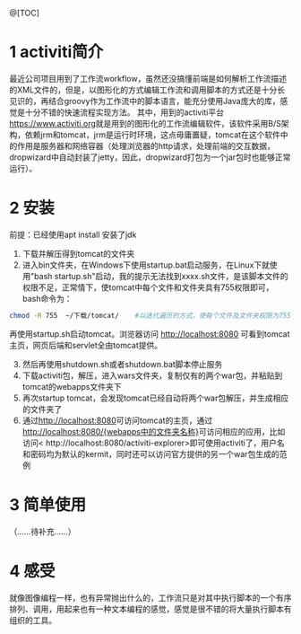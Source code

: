 ﻿@[TOC]
# 1 activiti简介
最近公司项目用到了工作流workflow，虽然还没搞懂前端是如何解析工作流描述的XML文件的，但是，以图形化的方式编辑工作流和调用脚本的方式还是十分长见识的，再结合groovy作为工作流中的脚本语言，能充分使用Java庞大的库，感觉是十分不错的快速流程实现方法。
其中，用到的activiti平台<https://www.activiti.org>就是用到的图形化的工作流编辑软件，该软件采用B/S架构，依赖jrm和tomcat，jrm是运行时环境，这点毋庸置疑，tomcat在这个软件中的作用是服务器和网络容器（处理浏览器的http请求，处理前端的交互数据，dropwizard中自动封装了jetty，因此，dropwizard打包为一个jar包时也能够正常运行）。
# 2 安装
前提：已经使用apt install 安装了jdk
1. 下载并解压得到tomcat的文件夹
2. 进入bin文件夹，在Windows下使用startup.bat启动服务，在Linux下就使用"bash startup.sh"启动，我的提示无法找到xxxx.sh文件，是该脚本文件的权限不足，正常情下，使tomcat中每个文件和文件夹具有755权限即可，bash命令为：
```bash
chmod -R 755  ~/下载/tomcat/    #以迭代遍历的方式，使每个文件及文件夹权限为755
```
再使用startup.sh启动tomcat。浏览器访问 <http://localhost:8080> 可看到tomcat主页，网页后端和servlet全由tomcat提供。

3. 然后再使用shutdown.sh或者shutdown.bat脚本停止服务
4. 下载activiti包，解压，进入wars文件夹，复制仅有的两个war包，并粘贴到tomcat的webapps文件夹下
5. 再次startup tomcat，会发现tomcat已经自动将两个war包解压，并生成相应的文件夹了
6. 通过<http://localhost:8080>可访问tomcat的主页，通过<http://localhost:8080/{webapps中的文件夹名称}>可访问相应的应用，比如访问<	http://localhost:8080/activiti-explorer>即可使用activiti了，用户名和密码均为默认的kermit，同时还可以访问官方提供的另一个war包生成的范例
# 3 简单使用
（……待补充……）
# 4 感受
就像图像编程一样，也有异常抛出什么的，工作流只是对其中执行脚本的一个有序排列、调用，用起来也有一种文本编程的感觉，感觉是很不错的将大量执行脚本有组织的工具。

